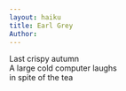 ```yaml
---
layout: haiku
title: Earl Grey
Author: 
---
```

Last crispy autumn <br>
A large cold computer laughs <br>
in spite of the tea <br>